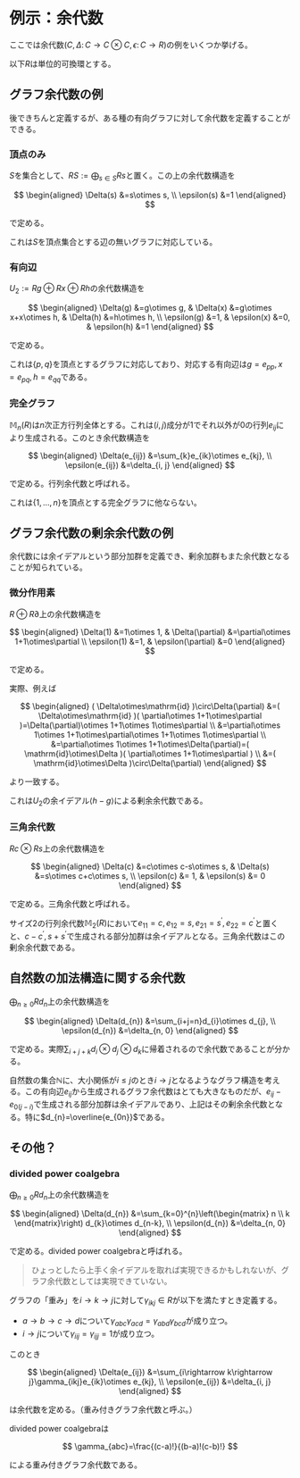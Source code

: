 
# 例示：余代数

ここでは余代数$(C, \Delta\colon C\rightarrow C\otimes C, \epsilon\colon C\rightarrow R)$の例をいくつか挙げる。

以下$R$は単位的可換環とする。




## グラフ余代数の例

後できちんと定義するが、ある種の有向グラフに対して余代数を定義することができる。


### 頂点のみ

$S$を集合として、$RS:=\bigoplus_{s\in S}Rs$と置く。この上の余代数構造を

$$
\begin{aligned}
\Delta(s) &=s\otimes s, \\
\epsilon(s) &=1
\end{aligned}
$$

で定める。

これは$S$を頂点集合とする辺の無いグラフに対応している。


### 有向辺

$U_{2}:=Rg\oplus Rx\oplus Rh$の余代数構造を

$$
\begin{aligned}
\Delta(g) &=g\otimes g, & \Delta(x) &=g\otimes x+x\otimes h, & \Delta(h) &=h\otimes h, \\
\epsilon(g) &=1, & \epsilon(x) &=0, & \epsilon(h) &=1
\end{aligned}
$$

で定める。

これは$\lbrace p, q \rbrace$を頂点とするグラフに対応しており、対応する有向辺は$g=e_{pp}, x=e_{pq}, h=e_{qq}$である。


### 完全グラフ

$\mathbb{M}_{n}(R)$は$n$次正方行列全体とする。これは$(i, j)$成分が$1$でそれ以外が$0$の行列$e_{ij}$により生成される。このとき余代数構造を

$$
\begin{aligned}
\Delta(e_{ij}) &=\sum_{k}e_{ik}\otimes e_{kj}, \\
\epsilon(e_{ij}) &=\delta_{i, j}
\end{aligned}
$$

で定める。行列余代数と呼ばれる。

これは$\lbrace 1, \dotsc, n \rbrace$を頂点とする完全グラフに他ならない。




## グラフ余代数の剰余余代数の例

余代数には余イデアルという部分加群を定義でき、剰余加群もまた余代数となることが知られている。


### 微分作用素

$R\oplus R\partial$上の余代数構造を

$$
\begin{aligned}
\Delta(1) &=1\otimes 1, & \Delta(\partial) &=\partial\otimes 1+1\otimes\partial \\
\epsilon(1) &=1, & \epsilon(\partial) &=0
\end{aligned}
$$

で定める。

実際、例えば

$$
\begin{aligned}
( \Delta\otimes\mathrm{id} )\circ\Delta(\partial) &=( \Delta\otimes\mathrm{id} )( \partial\otimes 1+1\otimes\partial )=\Delta(\partial)\otimes 1+1\otimes 1\otimes\partial \\
&=\partial\otimes 1\otimes 1+1\otimes\partial\otimes 1+1\otimes 1\otimes\partial \\
&=\partial\otimes 1\otimes 1+1\otimes\Delta(\partial)=( \mathrm{id}\otimes\Delta )( \partial\otimes 1+1\otimes\partial ) \\
&=( \mathrm{id}\otimes\Delta )\circ\Delta(\partial)
\end{aligned}
$$

より一致する。

これは$U_{2}$の余イデアル$\langle h-g \rangle$による剰余余代数である。


### 三角余代数

$Rc\otimes Rs$上の余代数構造を

$$
\begin{aligned}
\Delta(c) &=c\otimes c-s\otimes s, & \Delta(s) &=s\otimes c+c\otimes s, \\
\epsilon(c) &= 1, & \epsilon(s) &= 0
\end{aligned}
$$

で定める。三角余代数と呼ばれる。

サイズ$2$の行列余代数$\mathbb{M}_{2}(R)$において$e_{11}=c, e_{12}=s, e_{21}=s^{\prime}, e_{22}=c^{\prime}$と置くと、$c-c^{\prime}, s+s^{\prime}$で生成される部分加群は余イデアルとなる。三角余代数はこの剰余余代数である。


## 自然数の加法構造に関する余代数

$\bigoplus_{n\ge 0}Rd_{n}$上の余代数構造を

$$
\begin{aligned}
\Delta(d_{n}) &=\sum_{i+j=n}d_{i}\otimes d_{j}, \\
\epsilon(d_{n}) &=\delta_{n, 0}
\end{aligned}
$$

で定める。実際$\sum_{i+j+k}d_{i}\otimes d_{j}\otimes d_{k}$に帰着されるので余代数であることが分かる。

自然数の集合$\mathbb{N}$に、大小関係が$i\le j$のとき$i\rightarrow j$となるようなグラフ構造を考える。この有向辺$e_{ij}$から生成されるグラフ余代数はとても大きなものだが、$e_{ij}-e_{0(j-i)}$で生成される部分加群は余イデアルであり、上記はその剰余余代数となる。特に$d_{n}=\overline{e_{0n}}$である。



## その他？


### divided power coalgebra

$\bigoplus_{n\ge 0}Rd_{n}$上の余代数構造を

$$
\begin{aligned}
\Delta(d_{n}) &=\sum_{k=0}^{n}\left(\begin{matrix} n \\ k \end{matrix}\right) d_{k}\otimes d_{n-k}, \\
\epsilon(d_{n}) &=\delta_{n, 0}
\end{aligned}
$$

で定める。divided power coalgebraと呼ばれる。

> ひょっとしたら上手く余イデアルを取れば実現できるかもしれないが、グラフ余代数としては実現できていない。

グラフの「重み」を$i\rightarrow k\rightarrow j$に対して$\gamma_{ikj}\in R$が以下を満たすとき定義する。

- $a\rightarrow b\rightarrow c\rightarrow d$について$\gamma_{abc}\gamma_{acd}=\gamma_{abd}\gamma_{bcd}$が成り立つ。
- $i\rightarrow j$について$\gamma_{iij}=\gamma_{ijj}=1$が成り立つ。

このとき

$$
\begin{aligned}
\Delta(e_{ij}) &=\sum_{i\rightarrow k\rightarrow j}\gamma_{ikj}e_{ik}\otimes e_{kj}, \\
\epsilon(e_{ij}) &=\delta_{i, j}
\end{aligned}
$$

は余代数を定める。（重み付きグラフ余代数と呼ぶ。）

divided power coalgebraは

$$
\gamma_{abc}=\frac{(c-a)!}{(b-a)!(c-b)!}
$$

による重み付きグラフ余代数である。
